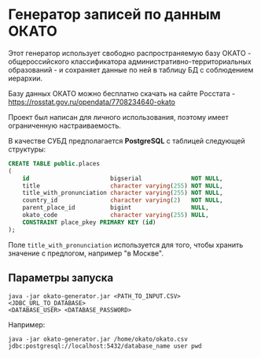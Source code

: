 # Генератор записей по данным ОКАТО

Этот генератор использует свободно распространяемую базу ОКАТО - общероссийского
классификатора административно-территориальных образований - и сохраняет данные по ней
в таблицу БД с соблюдением иерархии.

Базу данных ОКАТО можно бесплатно скачать на сайте Росстата - https://rosstat.gov.ru/opendata/7708234640-okato

Проект был написан для личного использования, поэтому имеет ограниченную настраиваемость.

В качестве СУБД предполагается **PostgreSQL** с таблицей следующей структуры:

```sql
CREATE TABLE public.places
(
    id                       bigserial              NOT NULL,
    title                    character varying(255) NOT NULL,
    title_with_pronunciation character varying(255) NOT NULL,
    country_id               character varying(2)   NOT NULL,
    parent_place_id          bigint                 NULL,
    okato_code               character varying(255) NULL,
    CONSTRAINT place_pkey PRIMARY KEY (id)
);
```

Поле `title_with_pronunciation` используется для того, чтобы хранить значение с
предлогом, например "в Москве".

## Параметры запуска

```
java -jar okato-generator.jar <PATH_TO_INPUT.CSV> <JDBC_URL_TO_DATABASE>
<DATABASE_USER> <DATABASE_PASSWORD>
```

Например:

```
java -jar okato-generator.jar /home/okato/okato.csv jdbc:postgresql://localhost:5432/database_name user pwd
```